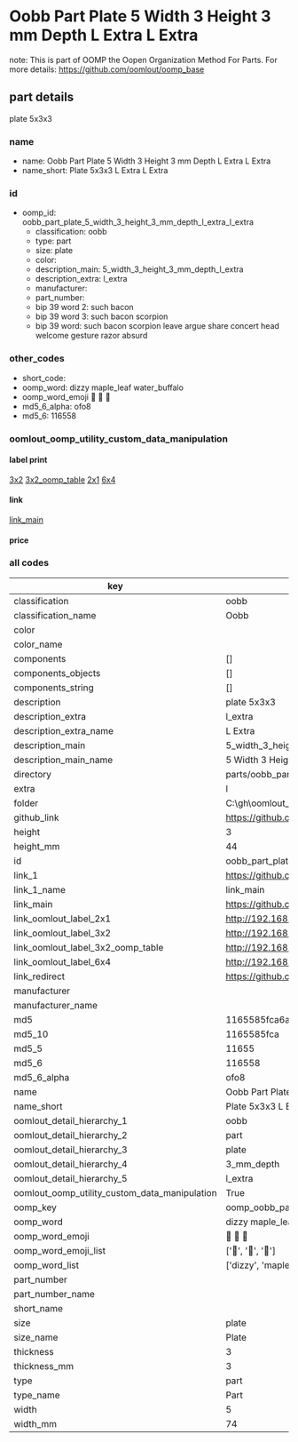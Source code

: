# Oobb Part Plate 5 Width 3 Height 3 mm Depth L Extra L Extra  

note: This is part of OOMP the Oopen Organization Method For Parts. For more details: https://github.com/oomlout/oomp_base

##  part details
  



plate 5x3x3



### name
* name: Oobb Part Plate 5 Width 3 Height 3 mm Depth L Extra L Extra
* name_short: Plate 5x3x3 L Extra L Extra
### id
* oomp_id: oobb_part_plate_5_width_3_height_3_mm_depth_l_extra_l_extra
  * classification: oobb
  * type: part
  * size: plate
  * color: 
  * description_main: 5_width_3_height_3_mm_depth_l_extra
  * description_extra: l_extra
  * manufacturer: 
  * part_number: 
  * bip 39 word 2: such bacon
  * bip 39 word 3: such bacon scorpion
  * bip 39 word: such bacon scorpion leave argue share concert head welcome gesture razor absurd

### other_codes
* short_code: 
* oomp_word: dizzy maple_leaf water_buffalo
* oomp_word_emoji :dizzy: :maple_leaf: :water_buffalo:
* md5_6_alpha: ofo8
* md5_6: 116558






### oomlout_oomp_utility_custom_data_manipulation
#### label print
[3x2](http://192.168.1.245:1112/?label=oomp%20ofo8)
[3x2_oomp_table](http://192.168.1.108:1112/?label=oomp%20ofo8)
[2x1](http://192.168.1.242:1112/?label=oomp%20ofo8)
[6x4](http://192.168.1.55:1112/?label=oomp%20ofo8)    

#### link

[link_main](https://github.com/oomlout/oomlout_oobb_version_4_generated_parts/tree/main/navigation_oomp/oobb/part/plate/5_width_3_height_3_mm_depth_l_extra/l_extra/part)                              

#### price







### all codes 
| key | value |  
| --- | --- |  
| classification | oobb |  
| classification_name | Oobb |  
| color |  |  
| color_name |  |  
| components | [] |  
| components_objects | [] |  
| components_string | [] |  
| description | plate 5x3x3 |  
| description_extra | l_extra |  
| description_extra_name | L Extra |  
| description_main | 5_width_3_height_3_mm_depth_l_extra |  
| description_main_name | 5 Width 3 Height 3 mm Depth L Extra |  
| directory | parts/oobb_part_plate_5_width_3_height_3_mm_depth_l_extra_l_extra |  
| extra | l |  
| folder | C:\gh\oomlout_oobb_version_4_generated_parts\parts\oobb_part_plate_5_width_3_height_3_mm_depth_l_extra_l_extra |  
| github_link | https://github.com/oomlout/oomlout_oomp_part_src/tree/main/parts/oobb_part_plate_5_width_3_height_3_mm_depth_l_extra_l_extra |  
| height | 3 |  
| height_mm | 44 |  
| id | oobb_part_plate_5_width_3_height_3_mm_depth_l_extra_l_extra |  
| link_1 | https://github.com/oomlout/oomlout_oobb_version_4_generated_parts/tree/main/navigation_oomp/oobb/part/plate/5_width_3_height_3_mm_depth_l_extra/l_extra/part |  
| link_1_name | link_main |  
| link_main | https://github.com/oomlout/oomlout_oobb_version_4_generated_parts/tree/main/navigation_oomp/oobb/part/plate/5_width_3_height_3_mm_depth_l_extra/l_extra/part |  
| link_oomlout_label_2x1 | http://192.168.1.242:1112/?label=oomp%20ofo8 |  
| link_oomlout_label_3x2 | http://192.168.1.245:1112/?label=oomp%20ofo8 |  
| link_oomlout_label_3x2_oomp_table | http://192.168.1.108:1112/?label=oomp%20ofo8 |  
| link_oomlout_label_6x4 | http://192.168.1.55:1112/?label=oomp%20ofo8 |  
| link_redirect | https://github.com/oomlout/oomlout_oobb_version_4_generated_parts/tree/main/parts/_plate_05_03_03_ex_l |  
| manufacturer |  |  
| manufacturer_name |  |  
| md5 | 1165585fca6a05d71485c7ef824456c3 |  
| md5_10 | 1165585fca |  
| md5_5 | 11655 |  
| md5_6 | 116558 |  
| md5_6_alpha | ofo8 |  
| name | Oobb Part Plate 5 Width 3 Height 3 mm Depth L Extra L Extra |  
| name_short | Plate 5x3x3 L Extra L Extra |  
| oomlout_detail_hierarchy_1 | oobb |  
| oomlout_detail_hierarchy_2 | part |  
| oomlout_detail_hierarchy_3 | plate |  
| oomlout_detail_hierarchy_4 | 3_mm_depth |  
| oomlout_detail_hierarchy_5 | l_extra |  
| oomlout_oomp_utility_custom_data_manipulation | True |  
| oomp_key | oomp_oobb_part_plate_5_width_3_height_3_mm_depth_l_extra_l_extra |  
| oomp_word | dizzy maple_leaf water_buffalo |  
| oomp_word_emoji | :dizzy: :maple_leaf: :water_buffalo: |  
| oomp_word_emoji_list | [':dizzy:', ':maple_leaf:', ':water_buffalo:'] |  
| oomp_word_list | ['dizzy', 'maple_leaf', 'water_buffalo'] |  
| part_number |  |  
| part_number_name |  |  
| short_name |  |  
| size | plate |  
| size_name | Plate |  
| thickness | 3 |  
| thickness_mm | 3 |  
| type | part |  
| type_name | Part |  
| width | 5 |  
| width_mm | 74 |  
